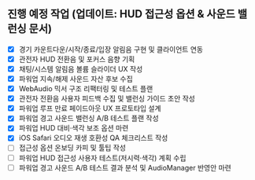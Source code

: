 ## 진행 예정 작업 (업데이트: HUD 접근성 옵션 & 사운드 밸런싱 문서)
- [x] 경기 카운트다운/시작/종료/입장 알림음 구현 및 클라이언트 연동
- [x] 관전자 HUD 전환음 및 포커스 음향 기획
- [x] 채팅/시스템 알림음 볼륨 슬라이더 UX 작성
- [x] 파워업 지속/해제 사운드 자산 후보 수집
- [x] WebAudio 믹서 구조 리팩터링 및 테스트 플랜
- [x] 관전자 전환음 사용자 피드백 수집 및 밸런싱 가이드 초안 작성
- [x] 파워업 루프 만료 페이드아웃 UX 프로토타입 설계
- [x] 파워업 경고 사운드 밸런싱 A/B 테스트 플랜 작성
- [x] 파워업 HUD 대비·색각 보조 옵션 마련
- [x] iOS Safari 오디오 재생 호환성 QA 체크리스트 작성
- [ ] 접근성 옵션 온보딩 카피 및 툴팁 작성
- [ ] 파워업 HUD 접근성 사용자 테스트(저시력·색각) 계획 수립
- [ ] 파워업 경고 사운드 A/B 테스트 결과 분석 및 AudioManager 반영안 마련
